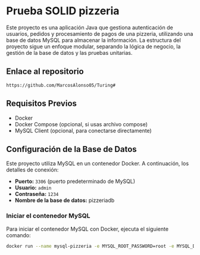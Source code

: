 # Prueba SOLID pizzeria

Este proyecto es una aplicación Java que gestiona autenticación de usuarios, pedidos y procesamiento de pagos de una pizzeria, 
utilizando una base de datos MySQL para almacenar la información. La estructura del proyecto sigue un enfoque modular, 
separando la lógica de negocio, la gestión de la base de datos y las pruebas unitarias.


## Enlace al repositorio

```
https://github.com/MarcosAlonso05/Turing#
```



## Requisitos Previos

- Docker
- Docker Compose (opcional, si usas archivo compose)
- MySQL Client (opcional, para conectarse directamente)

## Configuración de la Base de Datos

Este proyecto utiliza MySQL en un contenedor Docker. A continuación, los detalles de conexión:

- **Puerto:** `3306` (puerto predeterminado de MySQL)
- **Usuario:** `admin`
- **Contraseña:** `1234`
- **Nombre de la base de datos:** pizzeriadb

### Iniciar el contenedor MySQL

Para iniciar el contenedor MySQL con Docker, ejecuta el siguiente comando:

```bash
docker run --name mysql-pizzeria -e MYSQL_ROOT_PASSWORD=root -e MYSQL_DATABASE=pizzadb -p 3306:3306 -d mysql:8
